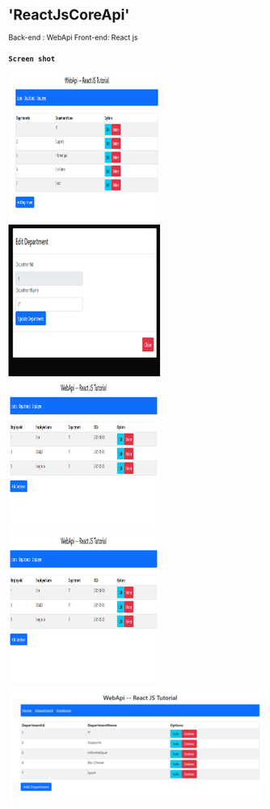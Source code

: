 
# 'ReactJsCoreApi'

Back-end : WebApi
Front-end: React js

### `Screen shot`

 <img src="front-end-app/src/screens/img1.png" width="300" height="300"/> <img src="front-end-app/src/screens/img2.png" width="300" height="300"/>
 <img src="front-end-app/src/screens/img4.png" width="300" height="300"/> <img src="front-end-app/src/screens/img4.png" width="300" height="300"/>
 
 ![alternative text](img1.png "image one")